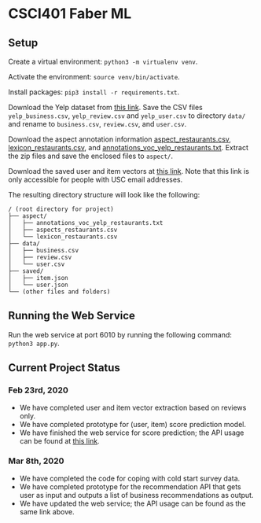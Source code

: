 # CSCI401 Faber ML

## Setup

Create a virtual environment: `python3 -m virtualenv venv`.

Activate the environment: `source venv/bin/activate`.

Install packages: `pip3 install -r requirements.txt`.

Download the Yelp dataset from [this link](https://www.kaggle.com/yelp-dataset/yelp-dataset/version/4). Save the CSV files `yelp_business.csv`, `yelp_review.csv` and `yelp_user.csv` to directory `data/` and rename to `business.csv`, `review.csv`, and `user.csv`.

Download the aspect annotation information [aspect_restaurants.csv](http://ir.ii.uam.es/aspects/data/vocabularies/aspects_restaurants.zip), [lexicon_restaurants.csv](http://ir.ii.uam.es/aspects/data/lexicons/lexicon_restaurants.zip), and [annotations_voc_yelp_restaurants.txt](http://ir.ii.uam.es/aspects/data/annotations/voc/annotations_voc_yelp_restaurants.zip). Extract the zip files and save the enclosed files to `aspect/`.

Download the saved user and item vectors at [this link](https://drive.google.com/drive/folders/1Jt3U2ix-zsZljOEYikY8Hc3y_kLDYH5G?usp=sharing). Note that this link is only accessible for people with USC email addresses.

The resulting directory structure will look like the following:

```
/ (root directory for project)
├── aspect/
│   ├── annotations_voc_yelp_restaurants.txt
│   ├── aspects_restaurants.csv
│   └── lexicon_restaurants.csv
├── data/
│   ├── business.csv
│   ├── review.csv
│   └── user.csv
├── saved/
│   ├── item.json
│   └── user.json
└── (other files and folders)
```

## Running the Web Service

Run the web service at port 6010 by running the following command: `python3 app.py`.

## Current Project Status

### Feb 23rd, 2020

* We have completed user and item vector extraction based on reviews only.
* We have completed prototype for (user, item) score prediction model.
* We have finished the web service for score prediction; the API usage can be found at [this link](https://www.getpostman.com/collections/8973bb93151b84d82b38).

### Mar 8th, 2020

* We have completed the code for coping with cold start survey data.
* We have completed prototype for the recommendation API that gets user as input and outputs a list of business recommendations as output.
* We have updated the web service; the API usage can be found as the same link above.
